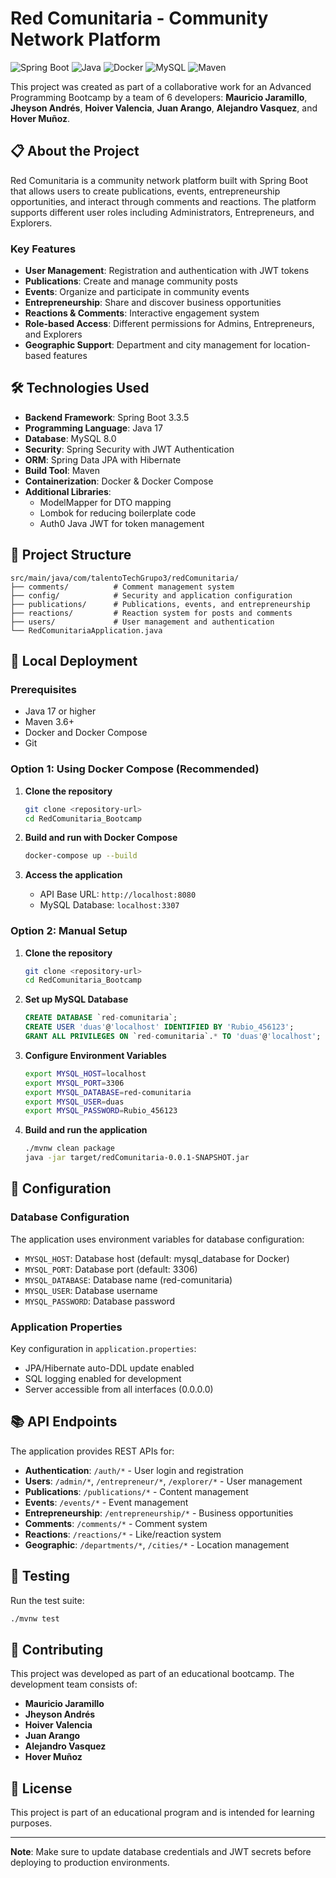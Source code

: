 # Red Comunitaria - Community Network Platform

![Spring Boot](https://img.shields.io/badge/Spring%20Boot-3.3.5-brightgreen)
![Java](https://img.shields.io/badge/Java-17-blue)
![Docker](https://img.shields.io/badge/Docker-Ready-blue)
![MySQL](https://img.shields.io/badge/MySQL-8.0-orange)
![Maven](https://img.shields.io/badge/Maven-Build-red)

This project was created as part of a collaborative work for an Advanced Programming Bootcamp by a team of 6 developers: **Mauricio Jaramillo**, **Jheyson Andrés**, **Hoiver Valencia**, **Juan Arango**, **Alejandro Vasquez**, and **Hover Muñoz**.

## 📋 About the Project

Red Comunitaria is a community network platform built with Spring Boot that allows users to create publications, events, entrepreneurship opportunities, and interact through comments and reactions. The platform supports different user roles including Administrators, Entrepreneurs, and Explorers.

### Key Features

- **User Management**: Registration and authentication with JWT tokens
- **Publications**: Create and manage community posts
- **Events**: Organize and participate in community events  
- **Entrepreneurship**: Share and discover business opportunities
- **Reactions & Comments**: Interactive engagement system
- **Role-based Access**: Different permissions for Admins, Entrepreneurs, and Explorers
- **Geographic Support**: Department and city management for location-based features

## 🛠️ Technologies Used

- **Backend Framework**: Spring Boot 3.3.5
- **Programming Language**: Java 17
- **Database**: MySQL 8.0
- **Security**: Spring Security with JWT Authentication
- **ORM**: Spring Data JPA with Hibernate
- **Build Tool**: Maven
- **Containerization**: Docker & Docker Compose
- **Additional Libraries**:
  - ModelMapper for DTO mapping
  - Lombok for reducing boilerplate code
  - Auth0 Java JWT for token management

## 📁 Project Structure

```
src/main/java/com/talentoTechGrupo3/redComunitaria/
├── comments/          # Comment management system
├── config/            # Security and application configuration
├── publications/      # Publications, events, and entrepreneurship
├── reactions/         # Reaction system for posts and comments
├── users/             # User management and authentication
└── RedComunitariaApplication.java
```

## 🚀 Local Deployment

### Prerequisites

- Java 17 or higher
- Maven 3.6+
- Docker and Docker Compose
- Git

### Option 1: Using Docker Compose (Recommended)

1. **Clone the repository**
   ```bash
   git clone <repository-url>
   cd RedComunitaria_Bootcamp
   ```

2. **Build and run with Docker Compose**
   ```bash
   docker-compose up --build
   ```

3. **Access the application**
   - API Base URL: `http://localhost:8080`
   - MySQL Database: `localhost:3307`

### Option 2: Manual Setup

1. **Clone the repository**
   ```bash
   git clone <repository-url>
   cd RedComunitaria_Bootcamp
   ```

2. **Set up MySQL Database**
   ```sql
   CREATE DATABASE `red-comunitaria`;
   CREATE USER 'duas'@'localhost' IDENTIFIED BY 'Rubio_456123';
   GRANT ALL PRIVILEGES ON `red-comunitaria`.* TO 'duas'@'localhost';
   ```

3. **Configure Environment Variables**
   ```bash
   export MYSQL_HOST=localhost
   export MYSQL_PORT=3306
   export MYSQL_DATABASE=red-comunitaria
   export MYSQL_USER=duas
   export MYSQL_PASSWORD=Rubio_456123
   ```

4. **Build and run the application**
   ```bash
   ./mvnw clean package
   java -jar target/redComunitaria-0.0.1-SNAPSHOT.jar
   ```

## 🔧 Configuration

### Database Configuration

The application uses environment variables for database configuration:

- `MYSQL_HOST`: Database host (default: mysql_database for Docker)
- `MYSQL_PORT`: Database port (default: 3306)
- `MYSQL_DATABASE`: Database name (red-comunitaria)
- `MYSQL_USER`: Database username
- `MYSQL_PASSWORD`: Database password

### Application Properties

Key configuration in `application.properties`:
- JPA/Hibernate auto-DDL update enabled
- SQL logging enabled for development
- Server accessible from all interfaces (0.0.0.0)

## 📚 API Endpoints

The application provides REST APIs for:

- **Authentication**: `/auth/*` - User login and registration
- **Users**: `/admin/*`, `/entrepreneur/*`, `/explorer/*` - User management
- **Publications**: `/publications/*` - Content management
- **Events**: `/events/*` - Event management
- **Entrepreneurship**: `/entrepreneurship/*` - Business opportunities
- **Comments**: `/comments/*` - Comment system
- **Reactions**: `/reactions/*` - Like/reaction system
- **Geographic**: `/departments/*`, `/cities/*` - Location management

## 🧪 Testing

Run the test suite:
```bash
./mvnw test
```

## 🤝 Contributing

This project was developed as part of an educational bootcamp. The development team consists of:

- **Mauricio Jaramillo**
- **Jheyson Andrés** 
- **Hoiver Valencia**
- **Juan Arango**
- **Alejandro Vasquez**
- **Hover Muñoz**

## 📄 License

This project is part of an educational program and is intended for learning purposes.

---

**Note**: Make sure to update database credentials and JWT secrets before deploying to production environments.